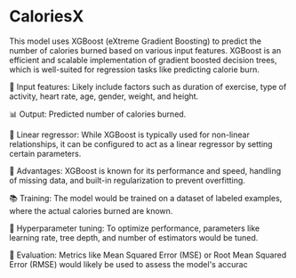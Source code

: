 # CaloriesX

This model uses XGBoost (eXtreme Gradient Boosting) to predict the number of calories burned based on various input features. XGBoost is an efficient and scalable implementation of gradient boosted decision trees, which is well-suited for regression tasks like predicting calorie burn.

🌟 Input features: Likely include factors such as duration of exercise, type of activity, heart rate, age, gender, weight, and height.

📊 Output: Predicted number of calories burned.

🔗 Linear regressor: While XGBoost is typically used for non-linear relationships, it can be configured to act as a linear regressor by setting certain parameters.

🚀 Advantages: XGBoost is known for its performance and speed, handling of missing data, and built-in regularization to prevent overfitting.

📚 Training: The model would be trained on a dataset of labeled examples, where the actual calories burned are known.

🎯 Hyperparameter tuning: To optimize performance, parameters like learning rate, tree depth, and number of estimators would be tuned.

📏 Evaluation: Metrics like Mean Squared Error (MSE) or Root Mean Squared Error (RMSE) would likely be used to assess the model's accurac

